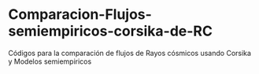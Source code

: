 # Comparacion-Flujos-semiempiricos-corsika-de-RC
Códigos para la comparación de flujos de Rayos cósmicos usando Corsika y Modelos semiempiricos
